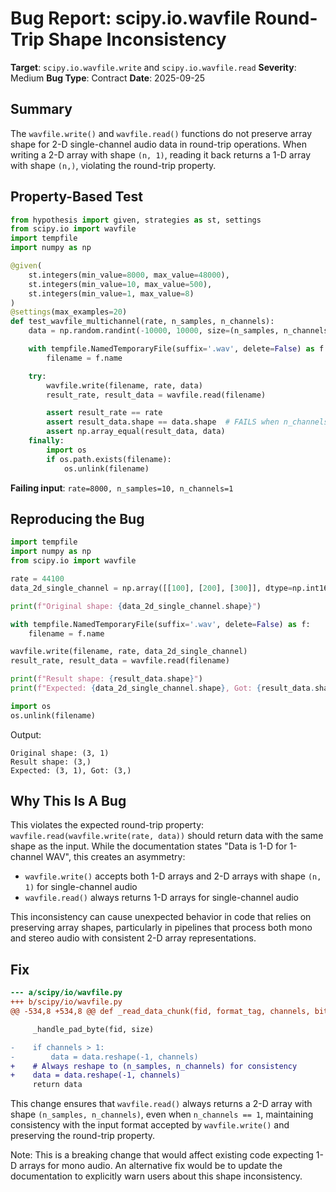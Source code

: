 # Bug Report: scipy.io.wavfile Round-Trip Shape Inconsistency

**Target**: `scipy.io.wavfile.write` and `scipy.io.wavfile.read`
**Severity**: Medium
**Bug Type**: Contract
**Date**: 2025-09-25

## Summary

The `wavfile.write()` and `wavfile.read()` functions do not preserve array shape for 2-D single-channel audio data in round-trip operations. When writing a 2-D array with shape `(n, 1)`, reading it back returns a 1-D array with shape `(n,)`, violating the round-trip property.

## Property-Based Test

```python
from hypothesis import given, strategies as st, settings
from scipy.io import wavfile
import tempfile
import numpy as np

@given(
    st.integers(min_value=8000, max_value=48000),
    st.integers(min_value=10, max_value=500),
    st.integers(min_value=1, max_value=8)
)
@settings(max_examples=20)
def test_wavfile_multichannel(rate, n_samples, n_channels):
    data = np.random.randint(-10000, 10000, size=(n_samples, n_channels), dtype=np.int16)

    with tempfile.NamedTemporaryFile(suffix='.wav', delete=False) as f:
        filename = f.name

    try:
        wavfile.write(filename, rate, data)
        result_rate, result_data = wavfile.read(filename)

        assert result_rate == rate
        assert result_data.shape == data.shape  # FAILS when n_channels == 1
        assert np.array_equal(result_data, data)
    finally:
        import os
        if os.path.exists(filename):
            os.unlink(filename)
```

**Failing input**: `rate=8000, n_samples=10, n_channels=1`

## Reproducing the Bug

```python
import tempfile
import numpy as np
from scipy.io import wavfile

rate = 44100
data_2d_single_channel = np.array([[100], [200], [300]], dtype=np.int16)

print(f"Original shape: {data_2d_single_channel.shape}")

with tempfile.NamedTemporaryFile(suffix='.wav', delete=False) as f:
    filename = f.name

wavfile.write(filename, rate, data_2d_single_channel)
result_rate, result_data = wavfile.read(filename)

print(f"Result shape: {result_data.shape}")
print(f"Expected: {data_2d_single_channel.shape}, Got: {result_data.shape}")

import os
os.unlink(filename)
```

Output:
```
Original shape: (3, 1)
Result shape: (3,)
Expected: (3, 1), Got: (3,)
```

## Why This Is A Bug

This violates the expected round-trip property: `wavfile.read(wavfile.write(rate, data))` should return data with the same shape as the input. While the documentation states "Data is 1-D for 1-channel WAV", this creates an asymmetry:

- `wavfile.write()` accepts both 1-D arrays and 2-D arrays with shape `(n, 1)` for single-channel audio
- `wavfile.read()` always returns 1-D arrays for single-channel audio

This inconsistency can cause unexpected behavior in code that relies on preserving array shapes, particularly in pipelines that process both mono and stereo audio with consistent 2-D array representations.

## Fix

```diff
--- a/scipy/io/wavfile.py
+++ b/scipy/io/wavfile.py
@@ -534,8 +534,8 @@ def _read_data_chunk(fid, format_tag, channels, bit_depth, is_big_endian, is_r

     _handle_pad_byte(fid, size)

-    if channels > 1:
-        data = data.reshape(-1, channels)
+    # Always reshape to (n_samples, n_channels) for consistency
+    data = data.reshape(-1, channels)
     return data
```

This change ensures that `wavfile.read()` always returns a 2-D array with shape `(n_samples, n_channels)`, even when `n_channels == 1`, maintaining consistency with the input format accepted by `wavfile.write()` and preserving the round-trip property.

Note: This is a breaking change that would affect existing code expecting 1-D arrays for mono audio. An alternative fix would be to update the documentation to explicitly warn users about this shape inconsistency.